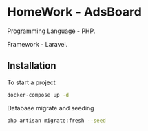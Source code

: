 # HomeWork - AdsBoard
Programming Language - PHP.

Framework - Laravel.

## Installation

To start a project
```bash
docker-compose up -d
```

Database migrate and seeding
```bash
php artisan migrate:fresh --seed
```
